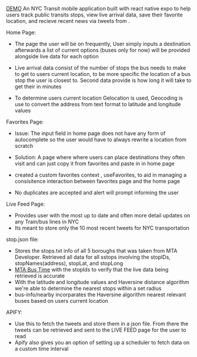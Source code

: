 [DEMO](https://youtu.be/ZpwaomCMhEE)
An NYC Transit mobile application built with react native expo to help users track public transits stops, view live arrival data, save their favorite location, and recieve recent news via tweets from .

Home Page:
- The page the user will be on frequently, User simply inputs a destination afterwards a list of current options (buses only for now) will be provided alongside live data for each option
  
- Live arrival data consist of the number of stops the bus needs to make to get to users current location, to be more specific the location of a bus stop the user is closest to. Second data provide is how long it will take to get their in minutes

- To determine users current location Gelocation is used, Geocoding is use to convert the address from text format to latitude and longitude values


Favorites Page:
- Issue: The input field in home page does not have any form of autocomplete so the user would have to always rewrite a location from scratch
  
- Solution: A page where where users can place destinations they often visit and can just copy it from favorites and paste in in home page

- created a custom favorites context , useFavorites, to aid in managing a consisitence interaction between favorites page and the home page

- No duplicates are accepted and alert will prompt informing the user

Live Feed Page:
- Provides user with the most up to date and often more detail updates on any Train/bus lines in NYC
- Its meant to store only the 10 most recent tweets for NYC transportation


stop.json file:
- Stores the stops.txt info of all 5 boroughs that was taken from MTA Developer. Retrieved all data for all sstops involving the stopIDs, stopNames(address), stopLat, and stopLong
- [MTA Bus Time](https://bustime.mta.info/) with the stopIds to verify that the live data being retrieved is accurate
- With the latitude and longitude values and Haversine distance algorithm we're able to determine the nearest stops within a set radius
- bus-info/nearby incorparates the Haversine algorithm nearest relevant buses based on users current location

APIFY:
- Use this to fetch the tweets and store them in a json file. From there the tweets can be retrieved and sent to the LIVE FEED page for the user to read
- Apify also gives you an option of setting up a scheduler to fetch data on a custom time interval
